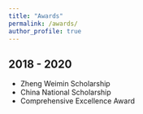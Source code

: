 ```yaml
---
title: "Awards"
permalink: /awards/
author_profile: true
---
```


## 2018 - 2020
- Zheng Weimin Scholarship
- China National Scholarship
- Comprehensive Excellence Award

<!-- {{ post.date | date: '%m %d, %Y' }} -->
